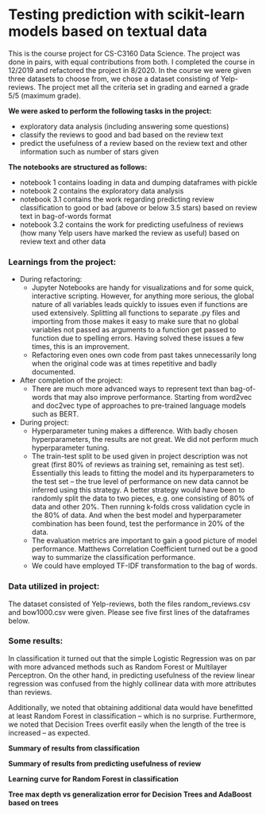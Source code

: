 # Testing prediction with scikit-learn models based on textual data

This is the course project for CS-C3160 Data Science. The project was done in pairs, with equal contributions from both. I completed the course in 12/2019 and refactored the project in 8/2020. In the course we were given three datasets to choose from, we chose a dataset consisting of Yelp-reviews. The project met all the criteria set in grading and earned a grade 5/5 (maximum grade).

**We were asked to perform the following tasks in the project:**
- exploratory data analysis (including answering some questions) 
- classify the reviews to good and bad based on the review text
- predict the usefulness of a review based on the review text and other information such as number of stars given

**The notebooks are structured as follows:**
- notebook 1 contains loading in data and dumping dataframes with pickle
- notebook 2 contains the exploratory data analysis
- notebook 3.1 contains the work regarding predicting review classification to good or bad (above or below 3.5 stars) based on review text in bag-of-words format
- notebook 3.2 contains the work for predicting usefulness of reviews (how many Yelp users have marked the review as useful) based on review text and other data

### Learnings from the project:
- During refactoring:
    - Jupyter Notebooks are handy for visualizations and for some quick, interactive scripting. However, for anything more serious, the global nature of all variables leads quickly to issues even if functions are used extensively. Splitting all functions to separate .py files and importing from those makes it easy to make sure that no global variables not passed as arguments to a function get passed to function due to spelling errors. Having solved these issues a few times, this is an improvement.
  - Refactoring even ones own code from past takes unnecessarily long when the original code was at times repetitive and badly documented.
- After completion of the project:
	- There are much more advanced ways to represent text than bag-of-words that may also improve performance. Starting from word2vec and doc2vec type of approaches to pre-trained language models such as BERT.
- During project:
	- Hyperparameter tuning makes a difference. With badly chosen hyperparameters, the results are not great. We did not perform much hyperparameter tuning.
	- The train-test split to be used given in project description was not great (first 80% of reviews as training set, remaining as test set). Essentially this leads to fitting the model and its hyperparameters to the test set – the true level of performance on new data cannot be inferred using this strategy. A better strategy would have been to randomly split the data to two pieces, e.g. one consisting of 80% of data and other 20%. Then running k-folds cross validation cycle in the 80% of data. And when the best model and hyperparameter combination has been found, test the performance in 20% of the data.
	- The evaluation metrics are important to gain a good picture of model performance. Matthews Correlation Coefficient turned out be a good way to summarize the classification performance.
	- We could have employed TF-IDF transformation to the bag of words.

### Data utilized in project:
The dataset consisted of Yelp-reviews, both the files random_reviews.csv and bow1000.csv were given. Please see five first lines of the dataframes below.

### Some results:
In classification it turned out that the simple Logistic Regression was on par with more advanced methods such as Random Forest or Multilayer Perceptron. On the other hand, in predicting usefulness of the review linear regression was confused from the highly collinear data with more attributes than reviews. 

Additionally, we noted that obtaining additional data would have benefitted at least Random Forest in classification – which is no surprise. Furthermore, we noted that Decision Trees overfit easily when the length of the tree is increased – as expected.


**Summary of results from classification**


**Summary of results from predicting usefulness of review**


**Learning curve for Random Forest in classification**

**Tree max depth vs generalization error for Decision Trees and AdaBoost based on trees**
